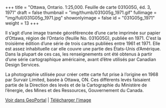 +++
title = "Ottawa, Ontario. 1:25,000. Feuille de carte 031G05G, éd. 3, 1971"
draft = false
thumbnail = "img/thumb/031G05g_1971.gif"
fullimage = "img/full/031G05g_1971.jpg"
showonlyimage = false
id = "031G05g_1971"
weight = 13
+++

Il s’agit d’une image tramée géoréférencée d’une carte imprimée sur papier d’Ottawa, région de l’Ontario (feuille No. 031G05G), publiée en 1971. C’est la troisième édition d’une série de trois cartes publiées entre 1961 et 1971. Elle est assez inhabituelle car elle couvre une partie des États-Unis d’Amérique. Dans la plupart de ces cas, les renseignements ont été obtenus à partir d’une série cartographique américaine, avant d’être utilisés par Canadian Design Services.

<!--more-->

La photographie utilisée pour créer cette carte fut prise à l’origine en 1968 par Survair Limited, basée à Ottawa, ON. Ces différents levés faisaient partie de la Direction des levés et de la Cartographie du Ministère de l’énergie, des Mines et des Ressources, Gouvernement du Canada.

[Voir dans GeoPortal](http://geo.scholarsportal.info/#r/details/_uri@=HTDP25K031G05g_1971TIFF&_add:true) | [Télécharger l'image](https://ocul.on.ca/topomaps/map-images/HTDP25K031G05g_1971TIFF.jpg)

